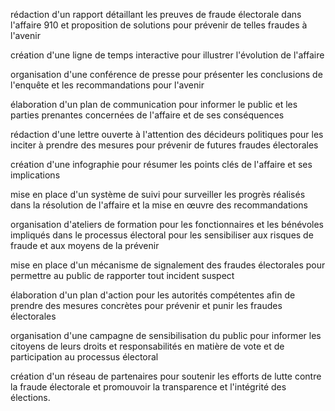 rédaction d'un rapport détaillant les preuves de fraude électorale dans l'affaire 910 et proposition de solutions pour prévenir de telles fraudes à l'avenir 

création d'une ligne de temps interactive pour illustrer l'évolution de l'affaire 

organisation d'une conférence de presse pour présenter les conclusions de l'enquête et les recommandations pour l'avenir 

élaboration d'un plan de communication pour informer le public et les parties prenantes concernées de l'affaire et de ses conséquences 

rédaction d'une lettre ouverte à l'attention des décideurs politiques pour les inciter à prendre des mesures pour prévenir de futures fraudes électorales 

création d'une infographie pour résumer les points clés de l'affaire et ses implications 

mise en place d'un système de suivi pour surveiller les progrès réalisés dans la résolution de l'affaire et la mise en œuvre des recommandations 

organisation d'ateliers de formation pour les fonctionnaires et les bénévoles impliqués dans le processus électoral pour les sensibiliser aux risques de fraude et aux moyens de la prévenir 

mise en place d'un mécanisme de signalement des fraudes électorales pour permettre au public de rapporter tout incident suspect 

élaboration d'un plan d'action pour les autorités compétentes afin de prendre des mesures concrètes pour prévenir et punir les fraudes électorales 

organisation d'une campagne de sensibilisation du public pour informer les citoyens de leurs droits et responsabilités en matière de vote et de participation au processus électoral 

création d'un réseau de partenaires pour soutenir les efforts de lutte contre la fraude électorale et promouvoir la transparence et l'intégrité des élections.